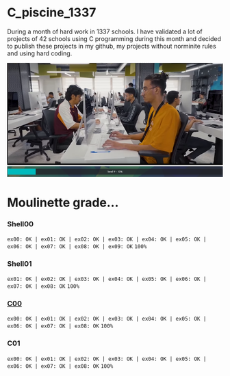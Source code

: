 # C_piscine_1337

During a month of hard work in 1337 schools. I have validated a lot of projects of 42 schools using C programming during this month and decided to publish these projects in my github, my projects without norminite rules and using hard coding.

<img src="https://github.com/wmBolles/C-piscine-1337/blob/main/images/Screenshot%202023-08-27%20120959.png">
<img src="https://github.com/wmBolles/C-piscine-1337/blob/main/images/Screenshot%202023-08-28%20210910.png">

# Moulinette grade...
### Shell00

``` ex00: OK | ex01: OK | ex02: OK | ex03: OK | ex04: OK | ex05: OK | ex06: OK | ex07: OK | ex08: OK | ex09: OK ```
``` 100% ```
### Shell01 

``` ex01: OK | ex02: OK | ex03: OK | ex04: OK | ex05: OK | ex06: OK | ex07: OK | ex08: OK ```
``` 100% ```
### <a href="https://github.com/wmBolles/C-piscine-1337/tree/main/c00"> C00 </a> 

``` ex00: OK | ex01: OK | ex02: OK | ex03: OK | ex04: OK | ex05: OK | ex06: OK | ex07: OK | ex08: OK ```
``` 100% ```
### C01

``` ex00: OK | ex01: OK | ex02: OK | ex03: OK | ex04: OK | ex05: OK | ex06: OK | ex07: OK | ex08: OK ```
``` 100% ```

